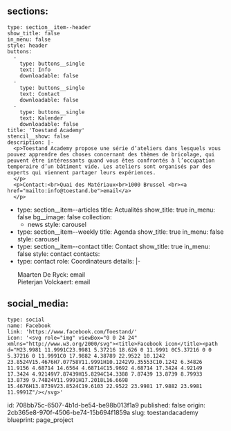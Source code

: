 sections:
  -
    type: section__item--header
    show_title: false
    in_menu: false
    style: header
    buttons:
      -
        type: buttons__single
        text: Info
        downloadable: false
      -
        type: buttons__single
        text: Contact
        downloadable: false
      -
        type: buttons__single
        text: Kalender
        downloadable: false
    title: 'Toestand Academy'
    stencil__show: false
    description: |-
      <p>Toestand Academy propose une série d’ateliers dans lesquels vous pouvez apprendre des choses concernant des thèmes de bricolage, qui peuvent être intéressants quand vous êtes confrontés à l’occupation temporaire d’un bâtiment vide. Les ateliers sont organisés par des experts qui viennent partager leurs expériences.
      </p>
      <p>Contact:<br>Quai des Matériaux<br>1000 Brussel <br><a href="mailto:info@toestand.be">email</a>
      </p>
  -
    type: section__item--articles
    title: Actualités
    show_title: true
    in_menu: false
    bg__image: false
    collection:
      - news
    style: carousel
  -
    type: section__item--weekly
    title: Agenda
    show_title: true
    in_menu: false
    style: carousel
  -
    type: section__item--contact
    title: Contact
    show_title: true
    in_menu: false
    style: contact
contacts:
  -
    type: contact
    role: Coordinateurs
    details: |-
      <p>Maarten De Ryck: <a>email</a><br>Pieterjan Volckaert: <a>email</a><br>
      </p>
social_media:
  -
    type: social
    name: Facebook
    link: 'https://www.facebook.com/Toestand/'
    icon: '<svg role="img" viewBox="0 0 24 24" xmlns="http://www.w3.org/2000/svg"><title>Facebook icon</title><path d="M23.9981 11.9991C23.9981 5.37216 18.626 0 11.9991 0C5.37216 0 0 5.37216 0 11.9991C0 17.9882 4.38789 22.9522 10.1242 23.8524V15.4676H7.07758V11.9991H10.1242V9.35553C10.1242 6.34826 11.9156 4.68714 14.6564 4.68714C15.9692 4.68714 17.3424 4.92149 17.3424 4.92149V7.87439H15.8294C14.3388 7.87439 13.8739 8.79933 13.8739 9.74824V11.9991H17.2018L16.6698 15.4676H13.8739V23.8524C19.6103 22.9522 23.9981 17.9882 23.9981 11.9991Z"/></svg>'
id: 708bb75c-6507-4b1d-be54-be98b013f1a9
published: false
origin: 2cb365e8-970f-4506-be74-15b694f1859a
slug: toestandacademy
blueprint: page_project
